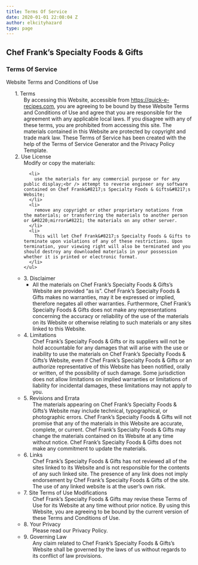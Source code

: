 ```yaml
---
title: Terms Of Service
date: 2020-01-01 22:08:04 Z
author: elkcityhazard
type: page
---
```


## Chef Frank&#8217;s Specialty Foods & Gifts

### Terms Of Service

Website Terms and Conditions of Use

<ul style="list-style: none;">
  <li>
    1. Terms <ul>
      By accessing this Website, accessible from <a href="/wordpress/">https://quick-e-recipes.com</a>, you are agreeing to be bound by these Website Terms and Conditions of Use and agree that you are responsible for the agreement with any applicable local laws. If you disagree with any of these terms, you are prohibited from accessing this site. The materials contained in this Website are protected by copyright and trade mark law. These Terms of Service has been created with the help of the Terms of Service Generator and the Privacy Policy Template.
    </ul>
  </li>
  
  <li>
    2. Use License <ul>
      Modify or copy the materials:</p> 
      
      <li>
        use the materials for any commercial purpose or for any public display;<br /> attempt to reverse engineer any software contained on Chef Frank&#8217;s Specialty Foods & Gifts&#8217;s Website;
      </li>
      <li>
        remove any copyright or other proprietary notations from the materials; or transferring the materials to another person or &#8220;mirror&#8221; the materials on any other server.
      </li>
      <li>
        This will let Chef Frank&#8217;s Specialty Foods & Gifts to terminate upon violations of any of these restrictions. Upon termination, your viewing right will also be terminated and you should destroy any downloaded materials in your possession whether it is printed or electronic format.
      </li>
    </ul>
  </li>
  
  <li>
    3. Disclaimer <ul>
      <li>
        All the materials on Chef Frank&#8217;s Specialty Foods & Gifts’s Website are provided &#8220;as is&#8221;. Chef Frank&#8217;s Specialty Foods & Gifts makes no warranties, may it be expressed or implied, therefore negates all other warranties. Furthermore, Chef Frank&#8217;s Specialty Foods & Gifts does not make any representations concerning the accuracy or reliability of the use of the materials on its Website or otherwise relating to such materials or any sites linked to this Website.
      </li>
    </ul>
  </li>
  
  <li>
    4. Limitations <ul>
      Chef Frank&#8217;s Specialty Foods & Gifts or its suppliers will not be hold accountable for any damages that will arise with the use or inability to use the materials on Chef Frank&#8217;s Specialty Foods & Gifts’s Website, even if Chef Frank&#8217;s Specialty Foods & Gifts or an authorize representative of this Website has been notified, orally or written, of the possibility of such damage. Some jurisdiction does not allow limitations on implied warranties or limitations of liability for incidental damages, these limitations may not apply to you.
    </ul>
  </li>
  
  <li>
    5. Revisions and Errata <ul>
      The materials appearing on Chef Frank&#8217;s Specialty Foods & Gifts’s Website may include technical, typographical, or photographic errors. Chef Frank&#8217;s Specialty Foods & Gifts will not promise that any of the materials in this Website are accurate, complete, or current. Chef Frank&#8217;s Specialty Foods & Gifts may change the materials contained on its Website at any time without notice. Chef Frank&#8217;s Specialty Foods & Gifts does not make any commitment to update the materials.
    </ul>
  </li>
  
  <li>
    6. Links <ul>
      Chef Frank&#8217;s Specialty Foods & Gifts has not reviewed all of the sites linked to its Website and is not responsible for the contents of any such linked site. The presence of any link does not imply endorsement by Chef Frank&#8217;s Specialty Foods & Gifts of the site. The use of any linked website is at the user’s own risk.
    </ul>
  </li>
  
  <li>
    7. Site Terms of Use Modifications <ul>
      Chef Frank&#8217;s Specialty Foods & Gifts may revise these Terms of Use for its Website at any time without prior notice. By using this Website, you are agreeing to be bound by the current version of these Terms and Conditions of Use.
    </ul>
  </li>
  
  <li>
    8. Your Privacy <ul>
      Please read our Privacy Policy.
    </ul>
  </li>
  
  <li>
    9. Governing Law <ul>
      Any claim related to Chef Frank&#8217;s Specialty Foods & Gifts&#8217;s Website shall be governed by the laws of us without regards to its conflict of law provisions.
    </ul>
  </li>
</ul>